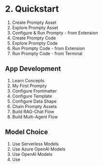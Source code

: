 # 2. Quickstart

1. Create Prompty Asset 
1. Explore Prompty Asset
1. Configure & Run Prompty - from Extension
1. Create Prompty Code
1. Explore Prompty Code
1. Run Prompty Code - from Extension
1. Run Prompty Code - from Terminal



## App Development

1. Learn Concepts
1. My First Prompty
1. Configure Frontmatter
1. Configure Template
1. Configure Data Shape
1. Chain Prompty Assets
1. Build RAG-Chat Flow
1. Build Multi-Agent Flow

## Model Choice
1. Use Serverless Models
1. Use Azure OpenAI Models
1. Use OpenAI Models
1. Use 